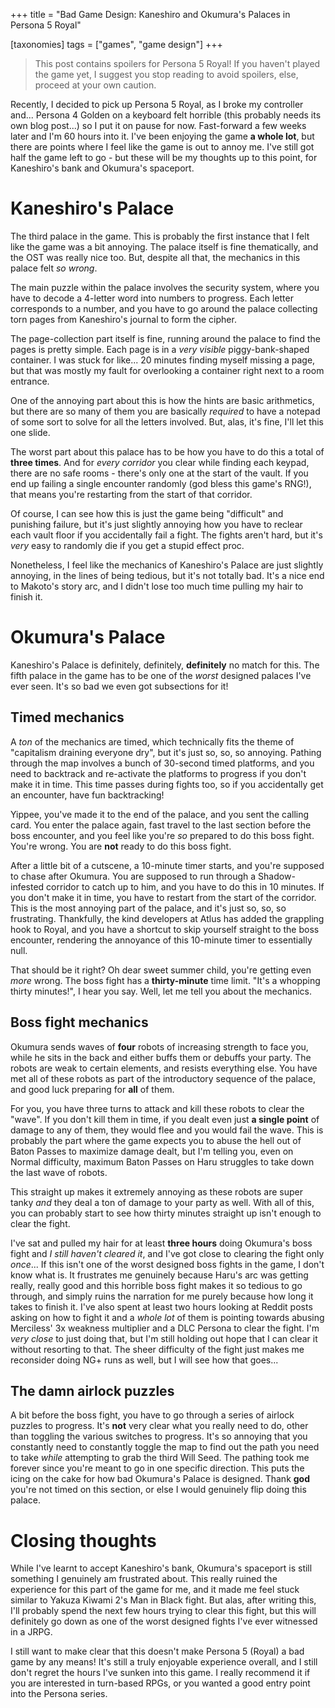 +++
title = "Bad Game Design: Kaneshiro and Okumura's Palaces in Persona 5 Royal"

[taxonomies]
tags = ["games", "game design"]
+++

> This post contains spoilers for Persona 5 Royal! If you haven't played the
> game yet, I suggest you stop reading to avoid spoilers, else, proceed at your
> own caution.

Recently, I decided to pick up Persona 5 Royal, as I broke my controller and...
Persona 4 Golden on a keyboard felt horrible (this probably needs its own blog
post...) so I put it on pause for now. Fast-forward a few weeks later and I'm 60
hours into it. I've been enjoying the game **a whole lot**, but there are points
where I feel like the game is out to annoy me. I've still got half the game left
to go - but these will be my thoughts up to this point, for Kaneshiro's bank and
Okumura's spaceport.

# Kaneshiro's Palace

The third palace in the game. This is probably the first instance that I felt
like the game was a bit annoying. The palace itself is fine thematically, and
the OST was really nice too. But, despite all that, the mechanics in this palace
felt *so wrong*.

The main puzzle within the palace involves the security system, where you have
to decode a 4-letter word into numbers to progress. Each letter corresponds to a
number, and you have to go around the palace collecting torn pages from
Kaneshiro's journal to form the cipher.

The page-collection part itself is fine, running around the palace to find the
pages is pretty simple. Each page is in a *very visible* piggy-bank-shaped
container. I was stuck for like... 20 minutes finding myself missing a page, but
that was mostly my fault for overlooking a container right next to a room
entrance.

One of the annoying part about this is how the hints are basic arithmetics, but
there are so many of them you are basically *required* to have a notepad of some
sort to solve for all the letters involved. But, alas, it's fine, I'll let this
one slide.

The worst part about this palace has to be how you have to do this a total of
**three times**. And for *every corridor* you clear while finding each keypad,
there are no safe rooms - there's only one at the start of the vault. If you end
up failing a single encounter randomly (god bless this game's RNG!), that means
you're restarting from the start of that corridor.

Of course, I can see how this is just the game being "difficult" and punishing
failure, but it's just slightly annoying how you have to reclear each vault
floor if you accidentally fail a fight. The fights aren't hard, but it's *very*
easy to randomly die if you get a stupid effect proc.

Nonetheless, I feel like the mechanics of Kaneshiro's Palace are just slightly
annoying, in the lines of being tedious, but it's not totally bad. It's a nice
end to Makoto's story arc, and I didn't lose too much time pulling my hair to
finish it.

# Okumura's Palace

Kaneshiro's Palace is definitely, definitely, **definitely** no match for this.
The fifth palace in the game has to be one of the *worst* designed palaces I've
ever seen. It's so bad we even got subsections for it!

## Timed mechanics

A *ton* of the mechanics are timed, which technically fits the theme of
"capitalism draining everyone dry", but it's just so, so, so annoying. Pathing
through the map involves a bunch of 30-second timed platforms, and you need to
backtrack and re-activate the platforms to progress if you don't make it in
time. This time passes during fights too, so if you accidentally get an
encounter, have fun backtracking!

Yippee, you've made it to the end of the palace, and you sent the calling card.
You enter the palace again, fast travel to the last section before the boss
encounter, and you feel like you're *so* prepared to do this boss fight. You're
wrong. You are **not** ready to do this boss fight.

After a little bit of a cutscene, a 10-minute timer starts, and you're supposed
to chase after Okumura. You are supposed to run through a Shadow-infested
corridor to catch up to him, and you have to do this in 10 minutes. If you don't
make it in time, you have to restart from the start of the corridor. This is the
most annoying part of the palace, and it's just so, so, so frustrating.
Thankfully, the kind developers at Atlus has added the grappling hook to Royal,
and you have a shortcut to skip yourself straight to the boss encounter,
rendering the annoyance of this 10-minute timer to essentially null.

That should be it right? Oh dear sweet summer child, you're getting even *more*
wrong. The boss fight has a **thirty-minute** time limit. "It's a whopping
thirty minutes!", I hear you say. Well, let me tell you about the mechanics.

## Boss fight mechanics

Okumura sends waves of **four** robots of increasing strength to face you, while
he sits in the back and either buffs them or debuffs your party. The robots are
weak to certain elements, and resists everything else. You have met all of these
robots as part of the introductory sequence of the palace, and good luck
preparing for **all** of them.

For you, you have three turns to attack and kill these robots to clear the
"wave". If you don't kill them in time, if you dealt even just **a single
point** of damage to any of them, they would flee and you would fail the wave.
This is probably the part where the game expects you to abuse the hell out of
Baton Passes to maximize damage dealt, but I'm telling you, even on Normal
difficulty, maximum Baton Passes on Haru struggles to take down the last wave of
robots.

This straight up makes it extremely annoying as these robots are super tanky
*and* they deal a ton of damage to your party as well. With all of this, you can
probably start to see how thirty minutes straight up isn't enough to clear the
fight.

I've sat and pulled my hair for at least **three hours** doing Okumura's boss
fight and *I still haven't cleared it*, and I've got close to clearing the fight
only *once*... If this isn't one of the worst designed boss fights in the game,
I don't know what is. It frustrates me genuinely because Haru's arc was getting
really, really good and this horrible boss fight makes it so tedious to go
through, and simply ruins the narration for me purely because how long it takes
to finish it. I've also spent at least two hours looking at Reddit posts asking
on how to fight it and a *whole lot* of them is pointing towards abusing
Merciless' 3x weakness multiplier and a DLC Persona to clear the fight. I'm
*very close* to just doing that, but I'm still holding out hope that I can clear
it without resorting to that. The sheer difficulty of the fight just makes me
reconsider doing NG+ runs as well, but I will see how that goes...

## The damn airlock puzzles

A bit before the boss fight, you have to go through a series of airlock puzzles
to progress. It's **not** very clear what you really need to do, other than
toggling the various switches to progress. It's so annoying that you constantly
need to constantly toggle the map to find out the path you need to take *while*
attempting to grab the third Will Seed. The pathing took me forever since you're
meant to go in one specific direction. This puts the icing on the cake for how
bad Okumura's Palace is designed. Thank **god** you're not timed on this
section, or else I would genuinely flip doing this palace.

# Closing thoughts

While I've learnt to accept Kaneshiro's bank, Okumura's spaceport is still
something I genuinely am frustrated about. This really ruined the experience for
this part of the game for me, and it made me feel stuck similar to Yakuza Kiwami
2's Man in Black fight. But alas, after writing this, I'll probably spend the
next few hours trying to clear this fight, but this will definitely go down as
one of the worst designed fights I've ever witnessed in a JRPG.

I still want to make clear that this doesn't make Persona 5 (Royal) a bad game
by any means! It's still a truly enjoyable experience overall, and I still don't
regret the hours I've sunken into this game. I really recommend it if you are
interested in turn-based RPGs, or you wanted a good entry point into the Persona
series.
